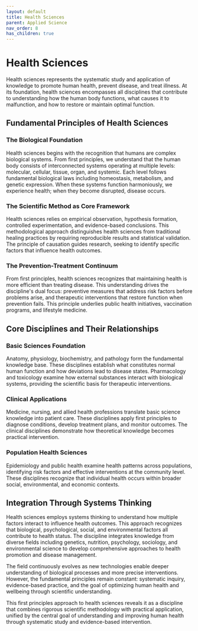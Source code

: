 ```yaml
---
layout: default
title: Health Sciences
parent: Applied Science
nav_order: 8
has_children: true
---
```


# Health Sciences

Health sciences represents the systematic study and application of knowledge to promote human health, prevent disease, and treat illness. At its foundation, health sciences encompasses all disciplines that contribute to understanding how the human body functions, what causes it to malfunction, and how to restore or maintain optimal function.

## Fundamental Principles of Health Sciences

### The Biological Foundation

Health sciences begins with the recognition that humans are complex biological systems. From first principles, we understand that the human body consists of interconnected systems operating at multiple levels: molecular, cellular, tissue, organ, and systemic. Each level follows fundamental biological laws including homeostasis, metabolism, and genetic expression. When these systems function harmoniously, we experience health; when they become disrupted, disease occurs.

### The Scientific Method as Core Framework

Health sciences relies on empirical observation, hypothesis formation, controlled experimentation, and evidence-based conclusions. This methodological approach distinguishes health sciences from traditional healing practices by requiring reproducible results and statistical validation. The principle of causation guides research, seeking to identify specific factors that influence health outcomes.

### The Prevention-Treatment Continuum

From first principles, health sciences recognizes that maintaining health is more efficient than treating disease. This understanding drives the discipline's dual focus: preventive measures that address risk factors before problems arise, and therapeutic interventions that restore function when prevention fails. This principle underlies public health initiatives, vaccination programs, and lifestyle medicine.

## Core Disciplines and Their Relationships

### Basic Sciences Foundation

Anatomy, physiology, biochemistry, and pathology form the fundamental knowledge base. These disciplines establish what constitutes normal human function and how deviations lead to disease states. Pharmacology and toxicology examine how external substances interact with biological systems, providing the scientific basis for therapeutic interventions.

### Clinical Applications

Medicine, nursing, and allied health professions translate basic science knowledge into patient care. These disciplines apply first principles to diagnose conditions, develop treatment plans, and monitor outcomes. The clinical disciplines demonstrate how theoretical knowledge becomes practical intervention.

### Population Health Sciences

Epidemiology and public health examine health patterns across populations, identifying risk factors and effective interventions at the community level. These disciplines recognize that individual health occurs within broader social, environmental, and economic contexts.

## Integration Through Systems Thinking

Health sciences employs systems thinking to understand how multiple factors interact to influence health outcomes. This approach recognizes that biological, psychological, social, and environmental factors all contribute to health status. The discipline integrates knowledge from diverse fields including genetics, nutrition, psychology, sociology, and environmental science to develop comprehensive approaches to health promotion and disease management.

The field continuously evolves as new technologies enable deeper understanding of biological processes and more precise interventions. However, the fundamental principles remain constant: systematic inquiry, evidence-based practice, and the goal of optimizing human health and wellbeing through scientific understanding.

This first principles approach to health sciences reveals it as a discipline that combines rigorous scientific methodology with practical application, unified by the central goal of understanding and improving human health through systematic study and evidence-based intervention.
